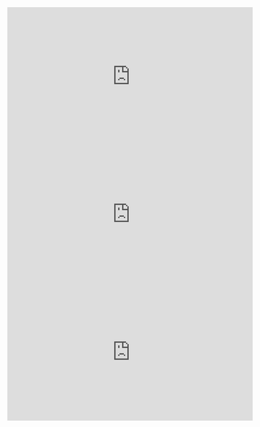 <iframe width="560" height="315" src="https://www.youtube.com/embed/dBUHBrYB_bQ" title="YouTube video player" frameborder="0" allow="accelerometer; autoplay; clipboard-write; encrypted-media; gyroscope; picture-in-picture" allowfullscreen></iframe>

<iframe width="560" height="315" src="https://www.youtube.com/embed/9JKRFKje2Ew" title="YouTube video player" frameborder="0" allow="accelerometer; autoplay; clipboard-write; encrypted-media; gyroscope; picture-in-picture" allowfullscreen></iframe>

<iframe width="560" height="315" src="https://www.youtube.com/embed/kngkkFwWfwU" title="YouTube video player" frameborder="0" allow="accelerometer; autoplay; clipboard-write; encrypted-media; gyroscope; picture-in-picture" allowfullscreen></iframe>